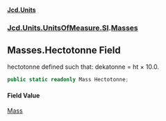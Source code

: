 #### [Jcd.Units](index 'index')
### [Jcd.Units.UnitsOfMeasure.SI](Jcd.Units.UnitsOfMeasure.SI 'Jcd.Units.UnitsOfMeasure.SI').[Masses](Masses 'Jcd.Units.UnitsOfMeasure.SI.Masses')

## Masses.Hectotonne Field

hectotonne defined such that: dekatonne = ht × 10.0.

```csharp
public static readonly Mass Hectotonne;
```

#### Field Value
[Mass](Mass 'Jcd.Units.UnitTypes.Mass')